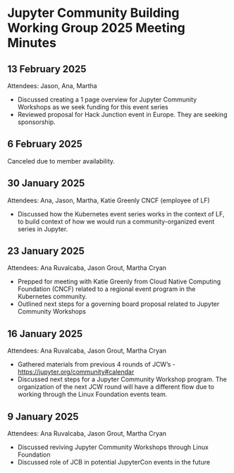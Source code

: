 # Jupyter Community Building Working Group 2025 Meeting Minutes

## 13 February 2025
Attendees: Jason, Ana, Martha
* Discussed creating a 1 page overview for Jupyter Community Workshops as we seek funding for this event series
* Reviewed proposal for Hack Junction event in Europe. They are seeking sponsorship. 

## 6 February 2025
Canceled due to member availability. 

## 30 January 2025
Attendees: Ana, Jason, Martha, Katie Greenly CNCF (employee of LF)
* Discussed how the Kubernetes event series works in the context of LF, to build context of how we would run a community-organized event series in Jupyter.

## 23 January 2025
Attendees: Ana Ruvalcaba, Jason Grout, Martha Cryan
* Prepped for meeting with Katie Greenly from Cloud Native Computing Foundation (CNCF) related to a regional event program in the Kubernetes community. 
* Outlined next steps for a governing board proposal related to Jupyter Community Workshops

## 16 January 2025
Attendees: Ana Ruvalcaba, Jason Grout, Martha Cryan
* Gathered materials from previous 4 rounds of JCW’s - https://jupyter.org/community#calendar
* Discussed next steps for a Jupyter Community Workshop program. The organization of the next JCW round will have a different flow due to working through the Linux Foundation events team.

## 9 January 2025
Attendees: Ana Ruvalcaba, Jason Grout, Martha Cryan
* Discussed reviving Jupyter Community Workshops through Linux Foundation
* Discussed role of JCB in potential JupyterCon events in the future
